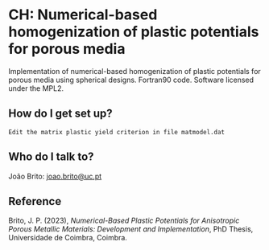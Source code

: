 # CH: Numerical-based homogenization of plastic potentials for porous media

Implementation of numerical-based homogenization of plastic potentials for porous media using spherical designs. Fortran90 code. Software licensed under the MPL2. 

## How do I get set up?
    Edit the matrix plastic yield criterion in file matmodel.dat

## Who do I talk to?

  João Brito: joao.brito@uc.pt

## Reference
Brito, J. P. (2023), _Numerical-Based Plastic Potentials for Anisotropic Porous Metallic Materials: Development and Implementation_, PhD Thesis, Universidade de Coimbra, Coimbra.

